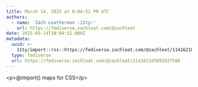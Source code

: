 ```yaml
---
title: March 14, 2025 at 6:04:52 PM UTC
authors:
  - name: 'Zach Leatherman :11ty:'
    url: https://fediverse.zachleat.com/@zachleat
date: 2025-03-14T18:04:52.000Z
metadata:
  uuid: >-
    11ty/import::rss::https://fediverse.zachleat.com/@zachleat/114162105891927588
  type: fediverse
  url: https://fediverse.zachleat.com/@zachleat/114162105891927588
---
```

\<p>@import() maps for CSS\</p>